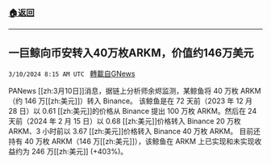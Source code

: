 ###  [:house:返回](README.md)
---


## 一巨鲸向币安转入40万枚ARKM，价值约146万美元
`3/10/2024 8:15 AM UTC ` [轉載自GNews](https://gnews.org/articles/2381316)

PANews [[zh:3月10日]]消息，据链上分析师余烬监测，某鲸鱼将 40 万枚 ARKM（约 146 万[[zh:美元]]）转入 Binance。 该鲸鱼是在 72 天前（2023 年 12 月 28 日）以 0.61 [[zh:美元]]的价格从 Binance 提出 100 万枚 ARKM。然后在 24 天前（2024 年 2 月 15 日）以 0.68 [[zh:美元]]价格转入 Binance 20 万枚 ARKM、3 小时前以 3.67 [[zh:美元]]价格转入 Binance 40 万枚 ARKM。 目前还持有 40 万枚 ARKM（146 万[[zh:美元]]），该鲸鱼在 ARKM 上已实现和未实现收益约为 246 万[[zh:美元]] (+403%)。
